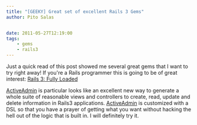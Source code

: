 ```yaml
---
title: "[GEEKY] Great set of excellent Rails 3 Gems"
author: Pito Salas


date: 2011-05-27T12:19:00
tags:
    - gems
    - rails3
---
```




Just a quick read of this post showed me several great gems that I want to try
right away! If you're a Rails programmer this is going to be of great
interest: [Rails 3: Fully
Loaded](<http://intridea.com/2011/5/13/rails3-gems?utm_source=rubyweekly&utm_medium=email>)

[ActiveAdmin](<http://activeadmin.info/?utm_source=rubyweekly&utm_medium=email>)
is particular looks like an excellent new way to generate a whole suite of
reasonable views and controllers to create, read, update and delete
information in Rails3 applications.
[ActiveAdmin](<http://activeadmin.info/?utm_source=rubyweekly&utm_medium=email>)
is customized with a DSL so that you have a prayer of getting what you want
without hacking the hell out of the logic that is built in. I will definitely
try it.


